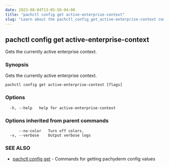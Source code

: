 ```yaml
---
date: 2023-08-04T13:05:50-04:00
title: "pachctl config get active-enterprise-context"
slug: "Learn about the pachctl_config_get_active-enterprise-context command"
---
```


## pachctl config get active-enterprise-context

Gets the currently active enterprise context.

### Synopsis

Gets the currently active enterprise context.

```
pachctl config get active-enterprise-context [flags]
```

### Options

```
  -h, --help   help for active-enterprise-context
```

### Options inherited from parent commands

```
      --no-color   Turn off colors.
  -v, --verbose    Output verbose logs
```

### SEE ALSO

* [pachctl config get](/commands/pachctl_config_get/)	 - Commands for getting pachyderm config values

